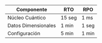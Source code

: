 | Componente         | RTO       | RPO         |
|--------------------|----------|------------|
| Núcleo Cuántico    | 15 seg   | 1 ms       |
| Datos Dimensionales | 1 min    | 1 seg      |
| Configuración      | 5 min    | 1 min      |

